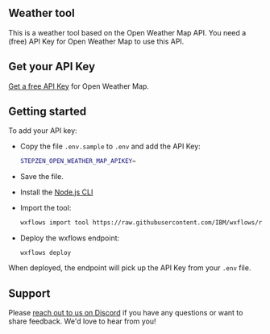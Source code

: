 ## Weather tool

This is a weather tool based on the Open Weather Map API. You need a (free) API Key for Open Weather Map to use this API.

## Get your API Key

[Get a free API Key](https://openweathermap.org/) for Open Weather Map.

## Getting started

To add your API key:

- Copy the file `.env.sample` to `.env` and add the API Key:

    ```bash
    STEPZEN_OPEN_WEATHER_MAP_APIKEY=
    ```

- Save the file.

- Install the [Node.js CLI](https://wxflows.ibm.stepzen.com/docs/installation?cli=node)

- Import the tool:

    ```bash
    wxflows import tool https://raw.githubusercontent.com/IBM/wxflows/refs/heads/main/tools/weather.zip
    ```

- Deploy the wxflows endpoint:

    ```
    wxflows deploy
    ```

When deployed, the endpoint will pick up the API Key from your `.env` file.

## Support

Please [reach out to us on Discord](https://ibm.biz/wxflows-discord) if you have any questions or want to share feedback. We'd love to hear from you!
